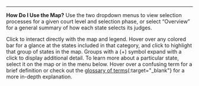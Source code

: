 ---
**How Do I Use the Map?** Use the two dropdown menus to view selection processes for a given court level and selection phase, or select “Overview” for a general summary of how each state selects its judges. 

Click to interact directly with the map and legend. Hover over any colored bar for a glance at the states included in that category, and click to highlight that group of states in the map. Groups with a (+) symbol expand with a click to display additional detail. To learn more about a particular state, select it on the map or in the menu below. Hover over a confusing term for a brief definition or check out the [glossary of terms](https://www.brennancenter.org/rethinking-judicial-selection/glossary){:target="_blank"} for a more in-depth explanation.
